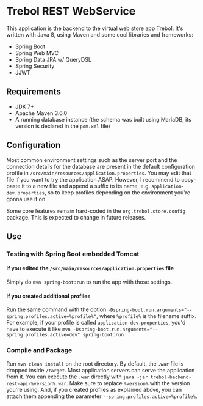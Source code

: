 # Trebol REST WebService

This application is the backend to the virtual web store app Trebol. It's written with Java 8, using Maven and some cool libraries and frameworks:
* Spring Boot
* Spring Web MVC
* Spring Data JPA w/ QueryDSL
* Spring Security
* JJWT

## Requirements

* JDK 7+
* Apache Maven 3.6.0
* A running database instance (the schema was built using MariaDB, its version is declared in the `pom.xml` file)

## Configuration

Most common environment settings such as the server port and the connection details for the database are present in the default configuration profile in `/src/main/resources/application.properties`. You may edit that file if you want to try the application ASAP. 
However, I recommend to copy-paste it to a new file and append a suffix to its name, e.g. `application-dev.properties`, so to keep profiles depending on the environment you're gonna use it on.

Some core features remain hard-coded in the `org.trebol.store.config` package. This is expected to change in future releases.

## Use

### Testing with Spring Boot embedded Tomcat

#### If you edited the `/src/main/resources/application.properties` file

Simply do `mvn spring-boot:run` to run the app with those settings.

#### If you created additional profiles

Run the same command with the option `-Dspring-boot.run.arguments="--spring.profiles.active=%profile%"`, where `%profile%` is the filename suffix.
For example, if your profile is called `application-dev.properties`, you'd have to execute it like `mvn -Dspring-boot.run.arguments="--spring.profiles.active=dev" spring-boot:run`

### Compile and Package

Run `mvn clean install` on the root directory. By default, the `.war` file is dropped inside `/target`. Most application servers can serve the application from it.
You can execute the `.war` directly with `java -jar trebol-backend-rest-api-%version%.war`. Make sure to replace `%version%` with the version you're using.
And, if you created profiles as explained above, you can attach them appending the parameter `--spring.profiles.active=%profile%`.